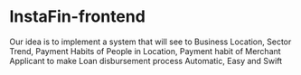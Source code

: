 # InstaFin-frontend
Our idea is to implement a system that will see to Business Location, Sector Trend, Payment Habits of People in Location, Payment habit of Merchant Applicant to make Loan disbursement process Automatic, Easy and Swift
